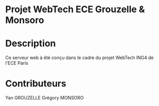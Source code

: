 # Projet WebTech ECE Grouzelle & Monsoro

# Description

Ce serveur web à été conçu dans le cadre du projet WebTech ING4 de l'ECE Paris

# Contributeurs

Yan GROUZELLE
Grégory MONSORO